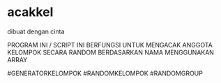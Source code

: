 # acakkel
dibuat dengan cinta

PROGRAM INI / SCRIPT INI BERFUNGSI UNTUK MENGACAK ANGGOTA KELOMPOK SECARA RANDOM BERDASARKAN NAMA MENGGUNAKAN ARRAY


#GENERATORKELOMPOK #RANDOMKELOMPOK #RANDOMGROUP
